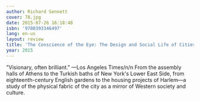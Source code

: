 ```yaml
---
author: Richard Sennett
cover: 78.jpg
date: 2015-07-26 16:18:48
isbn: '9780393346497'
lang: en-us
layout: review
title: 'The Conscience of the Eye: The Design and Social Life of Cities'
year: 2015
---
```

"Visionary, often brilliant." —Los Angeles Times/n/n From the assembly halls of Athens to the Turkish baths of New York's Lower East Side, from eighteenth-century English gardens to the housing projects of Harlem—a study of the physical fabric of the city as a mirror of Western society and culture.
